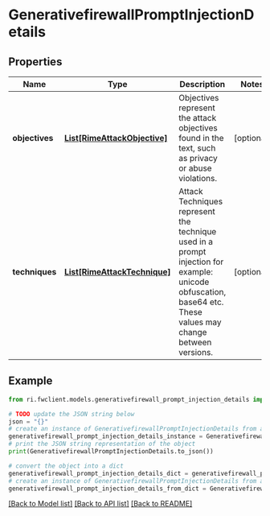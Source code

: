 # GenerativefirewallPromptInjectionDetails


## Properties

Name | Type | Description | Notes
------------ | ------------- | ------------- | -------------
**objectives** | [**List[RimeAttackObjective]**](RimeAttackObjective.md) | Objectives represent the attack objectives found in the text, such as privacy or abuse violations. | [optional] 
**techniques** | [**List[RimeAttackTechnique]**](RimeAttackTechnique.md) | Attack Techniques represent the technique used in a prompt injection for example: unicode obfuscation, base64 etc. These values may change between versions. | [optional] 

## Example

```python
from ri.fwclient.models.generativefirewall_prompt_injection_details import GenerativefirewallPromptInjectionDetails

# TODO update the JSON string below
json = "{}"
# create an instance of GenerativefirewallPromptInjectionDetails from a JSON string
generativefirewall_prompt_injection_details_instance = GenerativefirewallPromptInjectionDetails.from_json(json)
# print the JSON string representation of the object
print(GenerativefirewallPromptInjectionDetails.to_json())

# convert the object into a dict
generativefirewall_prompt_injection_details_dict = generativefirewall_prompt_injection_details_instance.to_dict()
# create an instance of GenerativefirewallPromptInjectionDetails from a dict
generativefirewall_prompt_injection_details_from_dict = GenerativefirewallPromptInjectionDetails.from_dict(generativefirewall_prompt_injection_details_dict)
```
[[Back to Model list]](../README.md#documentation-for-models) [[Back to API list]](../README.md#documentation-for-api-endpoints) [[Back to README]](../README.md)

